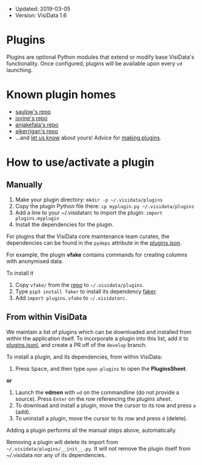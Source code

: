 - Updated: 2019-03-05
- Version: VisiData 1.6

# Plugins

Plugins are optional Python modules that extend or modify base VisiData's functionality. Once configured, plugins will be available upon every `vd` launching.

# Known plugin homes

* [saulpw's repo](https://github.com/saulpw/visidata/tree/develop/plugins)
* [jsvine's repo](https://github.com/jsvine/visidata-plugins)
* [anjakefala's repo](https://github.com/anjakefala/vd-plugins)
* [ajkerrigan's repo](https://github.com/ajkerrigan/visidata-plugins)
* ...and [let us know](https://github.com/saulpw/visidata/issues/new) about yours! Advice for [making plugins](https://visidata.org/docs/api).

# How to use/activate a plugin

## Manually

1. Make your plugin directory: `mkdir -p ~/.visidata/plugins`
2. Copy the plugin Python file there: `cp myplugin.py ~/.visidata/plugins` 
3. Add a line to your ~/.visidatarc to import the plugin: `import plugins.myplugin`
4. Install the dependencies for the plugin.

For plugins that the VisiData core maintenance team curates, the dependencies can be found in the `pydeps` attribute in the [plugins.json](https://visidata.org/plugins/plugins.jsonl).

For example, the plugin **vfake** contains commands for creating columns with anonymised data.

To install it

1. Copy `vfake/` from the [repo](https://github.com/saulpw/visidata/tree/develop/plugins) to `~/.visidata/plugins`.
2. Type `pip3 install faker` to install its dependency [faker](https://github.com/joke2k/faker).
3. Add `import plugins.vfake` to `~/.visidatarc`.

## From within VisiData

We maintain a list of plugins which can be downloaded and installed from within the application itself. To incorporate a plugin into this list, add it to [plugins.jsonl](https://github.com/saulpw/visidata/blob/develop/plugins/plugins.jsonl), and create a PR off of the `develop` branch.

To install a plugin, and its dependencies, from within VisiData:

1. Press <kbd>Space</kbd>, and then type `open-plugins` to open the **PluginsSheet**.

**or**

1. Launch the **vdmen** with `vd` on the commandline (do not provide a source). Press `Enter` on the row referencing the *plugins sheet*.
2. To download and install a plugin, move the cursor to its row and press `a` (add).
3. To uninstall a plugin, move the cursor to its row and press `d` (delete).

Adding a plugin performs all the manual steps above, automatically.

Removing a plugin will delete its import from `~/.visidata/plugins/__init__.py`. It will not remove the plugin itself from ~/.visidata nor any of its dependencies.
